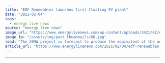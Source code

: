 ```yaml
---
title: "EDF Renewables launches first floating PV plant"
date: "2021-02-04"
tags: 
  - energy live news
source: "energy live news"
image_url: "https://www.energylivenews.com/wp-content/uploads/2021/02/edf_720x412.jpg"
image_fp: "/assets/img/post_thumbnails/60.jpg"
lead: "The 20MW project is forecast to produce the equivalent of the annual electricity consumption of 12,500 households "
article_url: "https://www.energylivenews.com/2021/02/04/edf-renewables-launches-first-floating-pv-plant/"
---
```


---
